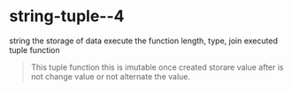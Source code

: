 # string-tuple--4
string the storage of data 
execute the function 
length, type, join
executed tuple function 
> This tuple function
> this is imutable
> once created storare value
> after is not change value
> or not alternate the value.

